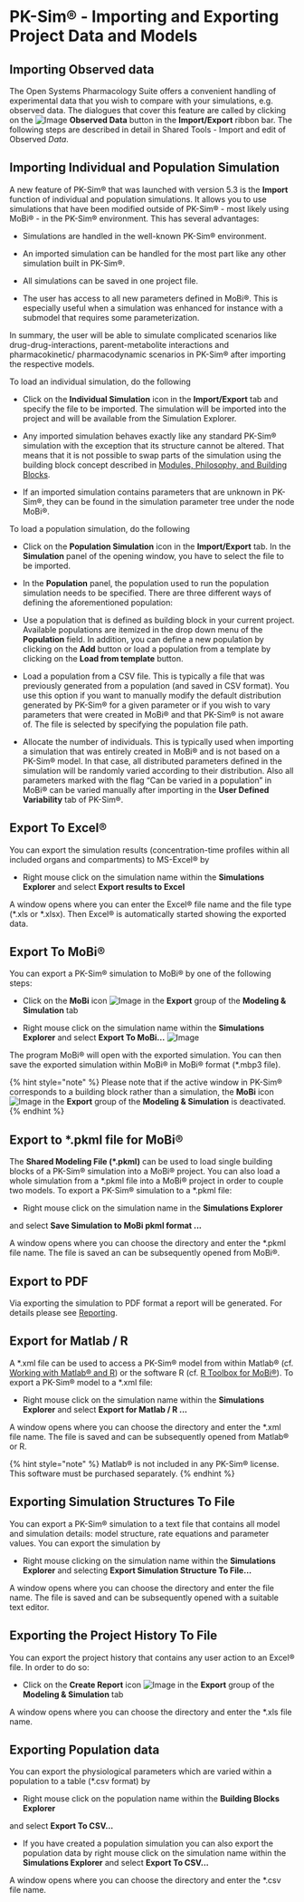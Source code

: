 # PK-Sim® - Importing and Exporting Project Data and Models

## Importing Observed data‌

The Open Systems Pharmacology Suite offers a convenient handling of experimental data that you wish to compare with your simulations, e.g. observed data. The dialogues that cover this feature are called by clicking on the ![Image](../assets/icons/ObservedData-32x32.png) **Observed Data** button in the **Import/Export** ribbon bar. The following steps are described in detail in Shared Tools - Import and edit of Observed _Data_.

## Importing Individual and Population Simulation‌

A new feature of PK-Sim® that was launched with version 5.3 is the **Import** function of individual and population simulations. It allows you to use simulations that have been modified outside of PK-Sim® - most likely using MoBi® - in the PK-Sim® environment. This has several advantages:

- Simulations are handled in the well-known PK-Sim® environment.

- An imported simulation can be handled for the most part like any other simulation built in PK-Sim®.

- All simulations can be saved in one project file.

- The user has access to all new parameters defined in MoBi®. This is especially useful when a simulation was enhanced for instance with a submodel that requires some parameterization.

In summary, the user will be able to simulate complicated scenarios like drug-drug-interactions, parent-metabolite interactions and pharmacokinetic/ pharmacodynamic scenarios in PK-Sim® after importing the respective models.

To load an individual simulation, do the following

- Click on the **Individual Simulation** icon in the **Import/Export** tab and specify the file to be imported. The simulation will be imported into the project and will be available from the Simulation Explorer.

- Any imported simulation behaves exactly like any standard PK-Sim® simulation with the exception that its structure cannot be altered. That means that it is not possible to swap parts of the simulation using the building block concept described in [Modules, Philosophy, and Building Blocks](../part-2/odules-philsophy-building-blocks.md).

- If an imported simulation contains parameters that are unknown in PK-Sim®, they can be found in the simulation parameter tree under the node MoBi®.

To load a population simulation, do the following

- Click on the **Population Simulation** icon in the **Import/Export** tab. In the **Simulation** panel of the opening window, you have to select the file to be imported.

- In the **Population** panel, the population used to run the population simulation needs to be specified. There are three different ways of defining the aforementioned population:

- Use a population that is defined as building block in your current project. Available populations are itemized in the drop down menu of the **Population** field. In addition, you can define a new population by clicking on the **Add** button or load a population from a template by clicking on the **Load from template** button.

- Load a population from a CSV file. This is typically a file that was previously generated from a population (and saved in CSV format). You use this option if you want to manually modify the default distribution generated by PK-Sim® for a given parameter or if you wish to vary parameters that were created in MoBi® and that PK-Sim® is not aware of. The file is selected by specifying the population file path.

- Allocate the number of individuals. This is typically used when importing a simulation that was entirely created in MoBi® and is not based on a PK-Sim® model. In that case, all distributed parameters defined in the simulation will be randomly varied according to their distribution. Also all parameters marked with the flag “Can be varied in a population” in MoBi® can be varied manually after importing in the **User Defined Variability** tab of PK-Sim®.

## Export To Excel®‌

You can export the simulation results (concentration-time profiles within all included organs and compartments) to MS-Excel® by

- Right mouse click on the simulation name within the **Simulations Explorer** and select **Export results to Excel**

A window opens where you can enter the Excel® file name and the file type (\*.xls or \*.xlsx). Then Excel® is automatically started showing the exported data.

## Export To MoBi®‌

You can export a PK-Sim® simulation to MoBi® by one of the following steps:

- Click on the **MoBi** icon ![Image](../assets/icons/MoBi.png) in the **Export** group of the **Modeling & Simulation** tab

- Right mouse click on the simulation name within the **Simulations Explorer** and select **Export To MoBi...** ![Image](../assets/icons/MoBi.png)

The program MoBi® will open with the exported simulation. You can then save the exported simulation within MoBi® in MoBi® format (\*.mbp3 file).

{% hint style="note" %}
Please note that if the active window in PK-Sim® corresponds to a building block rather than a simulation, the **MoBi** icon ![Image](../assets/icons/MoBi.png) in the **Export** group of the **Modeling & Simulation** is deactivated.
{% endhint %}

## Export to \*.pkml file for MoBi®‌

The **Shared Modeling File (\*.pkml)** can be used to load single building blocks of a PK-Sim® simulation into a MoBi® project. You can also load a whole simulation from a \*.pkml file into a MoBi® project in order to couple two models. To export a PK-Sim® simulation to a \*.pkml file:

- Right mouse click on the simulation name in the **Simulations Explorer**

and select **Save Simulation to MoBi pkml format ...**

A window opens where you can choose the directory and enter the \*.pkml file name. The file is saved an can be subsequently opened from MoBi®.

## Export to PDF‌

Via exporting the simulation to PDF format a report will be generated. For details please see [Reporting](../part-5/reporting.md).

## Export for Matlab / R‌

A \*.xml file can be used to access a PK-Sim® model from within Matlab® (cf. [Working with Matlab® and R](../part-6/r-introduction.md)) or the software R (cf. [R Toolbox for MoBi®](../part-6/r-introduction.md)). To export a PK-Sim® model to a \*.xml file:

- Right mouse click on the simulation name within the **Simulations Explorer** and select **Export for Matlab / R ...**

A window opens where you can choose the directory and enter the \*.xml file name. The file is saved and can be subsequently opened from Matlab® or R.

{% hint style="note" %}
Matlab® is not included in any PK-Sim® license. This software must be purchased separately.
{% endhint %}

## Exporting Simulation Structures To File‌

You can export a PK-Sim® simulation to a text file that contains all model and simulation details: model structure, rate equations and parameter values. You can export the simulation by

- Right mouse clicking on the simulation name within the **Simulations Explorer** and selecting **Export Simulation Structure To File...**

A window opens where you can choose the directory and enter the file name. The file is saved and can be subsequently opened with a suitable text editor.

## Exporting the Project History To File‌

You can export the project history that contains any user action to an Excel® file. In order to do so:

- Click on the **Create Report** icon ![Image](../assets/icons/History-32x32.png) in the **Export** group of the **Modeling & Simulation** tab

A window opens where you can choose the directory and enter the \*.xls file name.

## Exporting Population data‌

You can export the physiological parameters which are varied within a population to a table (\*.csv format) by

- Right mouse click on the population name within the **Building Blocks Explorer**

and select **Export To CSV...**

- If you have created a population simulation you can also export the population data by right mouse click on the simulation name within the **Simulations Explorer** and select **Export To CSV...**

A window opens where you can choose the directory and enter the \*.csv file name.
